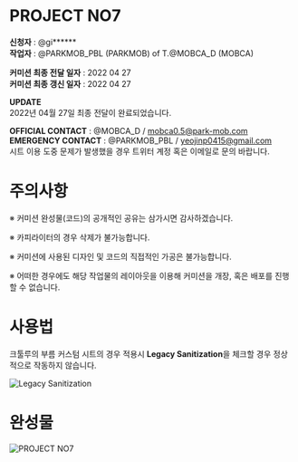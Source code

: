 # PROJECT NO7

**신청자** : @gi**\*\***  
**작업자** : @PARKMOB_PBL (PARKMOB) of T.@MOBCA_D (MOBCA)

**커미션 최종 전달 일자** : 2022 04 27  
**커미션 최종 갱신 일자** : 2022 04 27

**UPDATE**  
2022년 04월 27일 최종 전달이 완료되었습니다.

**OFFICIAL CONTACT** : @MOBCA_D / mobca0.5@park-mob.com  
**EMERGENCY CONTACT** : @PARKMOB_PBL / yeojinp0415@gmail.com  
시트 이용 도중 문제가 발생했을 경우 트위터 계정 혹은 이메일로 문의 바랍니다.

# 주의사항

※ 커미션 완성물(코드)의 공개적인 공유는 삼가시면 감사하겠습니다.

※ 카피라이터의 경우 삭제가 불가능합니다.

※ 커미션에 사용된 디자인 및 코드의 직접적인 가공은 불가능합니다.

※ 어떠한 경우에도 해당 작업물의 레이아웃을 이용해 커미션을 개장, 혹은 배포를 진행할 수 없습니다.

# 사용법

크툴루의 부름 커스텀 시트의 경우 적용시 **Legacy Sanitization**을 체크할 경우 정상적으로 작동하지 않습니다.

![Legacy Sanitization](https://i.imgur.com/dKetlgm.png "Legacy Sanitization")

# 완성물

![PROJECT NO7](https://i.imgur.com/zEwl7rc.png"PREVIEW")
